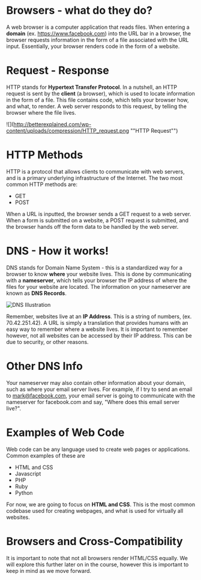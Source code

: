 
# Browsers - what do they do?
A web browser is a computer application that reads files. When entering a **domain** (ex. https://www.facebook.com) into the URL bar in a browser, the browser requests information in the form of a file associated with the URL input. Essentially, your browser renders code in the form of a website. 

# Request - Response
HTTP stands for **Hypertext Transfer Protocol**. In a nutshell, an HTTP request is sent by the **client** (a browser), which is used to locate information in the form of a file. This file contains code, which tells your browser how, and what, to render. A web server responds to this request, by telling the browser where the file lives. 

![](http://betterexplained.com/wp-content/uploads/compression/HTTP_request.png ""HTTP Request"")

# HTTP Methods
HTTP is a protocol that allows clients to communicate with web servers, and is a primary underlying infrastructure of the Internet. The two most common HTTP methods are:

* GET
* POST

When a URL is inputted, the browser sends a GET request to a web server. When a form is submitted on a website, a POST request is submitted, and the browser hands off the form data to be handled by the web server. 

# DNS - How it works!

DNS stands for Domain Name System - this is a standardized way for a browser to know **where** your website lives. This is done by communicating with a **nameserver**, which tells your browser the IP address of where the files for your website are located. The information on your nameserver are known as **DNS Records**. 

![](https://s.hswstatic.com/gif/dns-rev-1.gif "DNS Illustration")

Remember, websites live at an **IP Address**. This is a string of numbers, (ex. 70.42.251.42). A URL is simply a translation that provides humans with an easy way to remember where a website lives. It is important to remember however, not all websites can be accessed by their IP address. This can be due to security, or other reasons. 

# Other DNS Info
Your nameserver may also contain other information about your domain, such as where your email server lives. For example, if I try to send an email to mark@facebook.com, your email server is going to communicate with the nameserver for facebook.com and say, "Where does this email server live?". 

# Examples of Web Code
Web code can be any language used to create web pages or applications. Common examples of these are

* HTML and CSS
* Javascript
* PHP
* Ruby
* Python

For now, we are going to focus on **HTML and CSS**. This is the most common codebase used for creating webpages, and what is used for virtually all websites. 

# Browsers and Cross-Compatibility
It is important to note that not all browsers render HTML/CSS equally. We will explore this further later on in the course, however this is important to keep in mind as we move forward.



